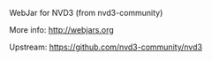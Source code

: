 WebJar for NVD3 (from nvd3-community)

More info: http://webjars.org

Upstream: https://github.com/nvd3-community/nvd3
